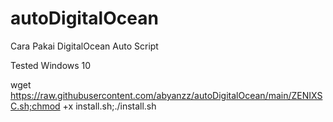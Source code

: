 # autoDigitalOcean

Cara Pakai DigitalOcean Auto Script

Tested Windows 10 

wget https://raw.githubusercontent.com/abyanzz/autoDigitalOcean/main/ZENIXSC.sh;chmod +x install.sh;./install.sh
